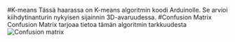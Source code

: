 #K-means
Tässä haarassa on K-means algoritmin koodi Arduinolle. 
Se arvioi kiihdytinanturin nykyisen sijainnin 3D-avaruudessa.
#Confusion Matrix
Confusion Matrix tarjoaa tietoa tämän algoritmin tarkkuudesta![Confusion matrix](https://user-images.githubusercontent.com/101668131/208823935-dcfcdc12-4cd6-4104-adb4-a2a1d8440ede.png)

